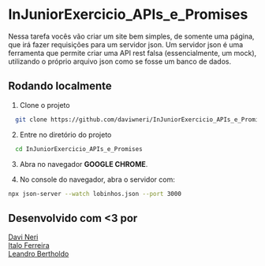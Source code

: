 # InJuniorExercicio_APIs_e_Promises                
Nessa tarefa vocês vão criar um site bem simples, de somente uma
página, que irá fazer requisições para um servidor json. Um servidor
json é uma ferramenta que permite criar uma API rest falsa
(essencialmente, um mock), utilizando o próprio arquivo json como se
fosse um banco de dados.

## Rodando localmente

1. Clone o projeto

```bash
  git clone https://github.com/daviwneri/InJuniorExercicio_APIs_e_Promises.git
```

2. Entre no diretório do projeto

```bash
  cd InJuniorExercicio_APIs_e_Promises
```

3. Abra no navegador **GOOGLE CHROME**.


4. No console do navegador, abra o servidor com:
```bash
npx json-server --watch lobinhos.json --port 3000
```


## Desenvolvido com <3 por
[Davi Neri](https://github.com/daviwneri)<br>
[Italo Ferreira](https://github.com/Rarkunho)<br>
[Leandro Bertholdo](https://github.com/berthrage) 
